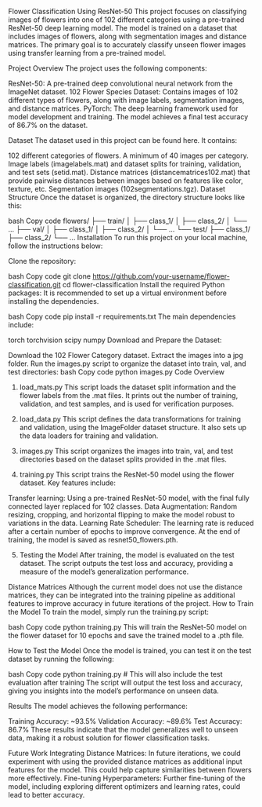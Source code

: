 Flower Classification Using ResNet-50
This project focuses on classifying images of flowers into one of 102 different categories using a pre-trained ResNet-50 deep learning model. The model is trained on a dataset that includes images of flowers, along with segmentation images and distance matrices. The primary goal is to accurately classify unseen flower images using transfer learning from a pre-trained model.

Project Overview
The project uses the following components:

ResNet-50: A pre-trained deep convolutional neural network from the ImageNet dataset.
102 Flower Species Dataset: Contains images of 102 different types of flowers, along with image labels, segmentation images, and distance matrices.
PyTorch: The deep learning framework used for model development and training.
The model achieves a final test accuracy of 86.7% on the dataset.

Dataset
The dataset used in this project can be found here. It contains:

102 different categories of flowers.
A minimum of 40 images per category.
Image labels (imagelabels.mat) and dataset splits for training, validation, and test sets (setid.mat).
Distance matrices (distancematrices102.mat) that provide pairwise distances between images based on features like color, texture, etc.
Segmentation images (102segmentations.tgz).
Dataset Structure
Once the dataset is organized, the directory structure looks like this:

bash
Copy code
flowers/
    ├── train/
    │   ├── class_1/
    │   ├── class_2/
    │   └── ... 
    ├── val/
    │   ├── class_1/
    │   ├── class_2/
    │   └── ... 
    └── test/
        ├── class_1/
        ├── class_2/
        └── ...
Installation
To run this project on your local machine, follow the instructions below:

Clone the repository:

bash
Copy code
git clone https://github.com/your-username/flower-classification.git
cd flower-classification
Install the required Python packages: It is recommended to set up a virtual environment before installing the dependencies.

bash
Copy code
pip install -r requirements.txt
The main dependencies include:

torch
torchvision
scipy
numpy
Download and Prepare the Dataset:

Download the 102 Flower Category dataset.
Extract the images into a jpg folder.
Run the images.py script to organize the dataset into train, val, and test directories:
bash
Copy code
python images.py
Code Overview
1. load_mats.py
This script loads the dataset split information and the flower labels from the .mat files. It prints out the number of training, validation, and test samples, and is used for verification purposes.

2. load_data.py
This script defines the data transformations for training and validation, using the ImageFolder dataset structure. It also sets up the data loaders for training and validation.

3. images.py
This script organizes the images into train, val, and test directories based on the dataset splits provided in the .mat files.

4. training.py
This script trains the ResNet-50 model using the flower dataset. Key features include:

Transfer learning: Using a pre-trained ResNet-50 model, with the final fully connected layer replaced for 102 classes.
Data Augmentation: Random resizing, cropping, and horizontal flipping to make the model robust to variations in the data.
Learning Rate Scheduler: The learning rate is reduced after a certain number of epochs to improve convergence.
At the end of training, the model is saved as resnet50_flowers.pth.

5. Testing the Model
After training, the model is evaluated on the test dataset. The script outputs the test loss and accuracy, providing a measure of the model’s generalization performance.

Distance Matrices
Although the current model does not use the distance matrices, they can be integrated into the training pipeline as additional features to improve accuracy in future iterations of the project.
How to Train the Model
To train the model, simply run the training.py script:

bash
Copy code
python training.py
This will train the ResNet-50 model on the flower dataset for 10 epochs and save the trained model to a .pth file.

How to Test the Model
Once the model is trained, you can test it on the test dataset by running the following:

bash
Copy code
python training.py  # This will also include the test evaluation after training
The script will output the test loss and accuracy, giving you insights into the model’s performance on unseen data.

Results
The model achieves the following performance:

Training Accuracy: ~93.5%
Validation Accuracy: ~89.6%
Test Accuracy: 86.7%
These results indicate that the model generalizes well to unseen data, making it a robust solution for flower classification tasks.

Future Work
Integrating Distance Matrices: In future iterations, we could experiment with using the provided distance matrices as additional input features for the model. This could help capture similarities between flowers more effectively.
Fine-tuning Hyperparameters: Further fine-tuning of the model, including exploring different optimizers and learning rates, could lead to better accuracy.
